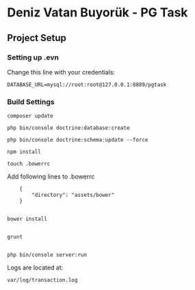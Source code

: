 # Deniz Vatan Buyorük - PG Task

## Project Setup

### Setting up .evn

Change this line with your credentials:

``` DATABASE_URL=mysql://root:root@127.0.0.1:8889/pgtask ```


### Build Settings

```command
composer update
```

```command
php bin/console doctrine:database:create
```

```command
php bin/console doctrine:schema:update --force
```

```command
npm install
```

```command
touch .bowerrc
```

Add following lines to .bowerrc

``` 
    {
        "directory": "assets/bower"
    }
```


```command

bower install
```

```command

grunt
```

```command

php bin/console server:run
```

Logs are located at:

``` var/log/transaction.log ```
